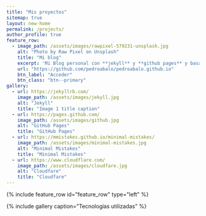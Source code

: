 ```yaml
---
title: "Mis proyectos"
sitemap: true
layout: new-home
permalink: /projects/
author_profile: true
feature_row:
  - image_path: /assets/images/rawpixel-579231-unsplash.jpg
    alt: "Photo by Raw Pixel on Unsplash"
    title: "Mi blog"
    excerpt: 'Mi Blog personal con **jekyll** y **github pages** y basado en el tema de **minimal mistakes**. La seguridad la he implementado a través de **cloudfare**.'
    url: "https://github.com/pedroabalo/pedroabalo.github.io"
    btn_label: "Acceder"
    btn_class: "btn--primary"
gallery:
  - url: https://jekyllrb.com/
    image_path: /assets/images/jekyll.jpg
    alt: "Jekyll"
    title: "Image 1 title caption"
  - url: https://pages.github.com/
    image_path: /assets/images/github.jpg
    alt: "GitHub Pages"
    title: "GitHub Pages"
  - url: https://mmistakes.github.io/minimal-mistakes/
    image_path: /assets/images/minimal-mistakes.jpg
    alt: "Minimal Mistakes"
    title: "Minimal Mistakes"
  - url: https://www.cloudflare.com/
    image_path: /assets/images/cloudfare.jpg
    alt: "Cloudfare"
    title: "Cloudfare"
---
```



{% include feature_row id="feature_row" type="left" %}

{% include gallery caption="Tecnologías utilizadas" %}
